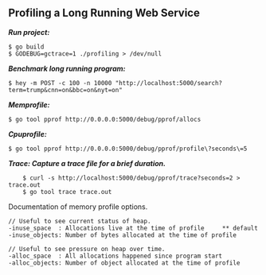 ## Profiling a Long Running Web Service

***Run project:***
```
$ go build
$ GODEBUG=gctrace=1 ./profiling > /dev/null
```


***Benchmark long running program:***
```
$ hey -m POST -c 100 -n 10000 "http://localhost:5000/search?term=trump&cnn=on&bbc=on&nyt=on"
```

***Memprofile:***
```
$ go tool pprof http://0.0.0.0:5000/debug/pprof/allocs
```

***Cpuprofile:***
```
$ go tool pprof http://0.0.0.0:5000/debug/pprof/profile\?seconds\=5
```

***Trace: Capture a trace file for a brief duration.***
```
	$ curl -s http://localhost:5000/debug/pprof/trace?seconds=2 > trace.out
	$ go tool trace trace.out
```

Documentation of memory profile options.

    // Useful to see current status of heap.
	-inuse_space  : Allocations live at the time of profile  	** default
	-inuse_objects: Number of bytes allocated at the time of profile

	// Useful to see pressure on heap over time.
	-alloc_space  : All allocations happened since program start
	-alloc_objects: Number of object allocated at the time of profile

